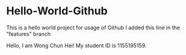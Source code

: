 # Hello-World-Github
This is a hello world project for usage of Github
I added this line in the "features" branch

Hello, I am Wong Chun Hei!
My student ID is 1155195159.
